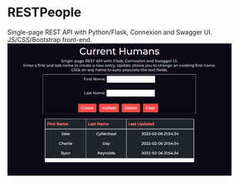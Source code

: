 # RESTPeople
Single-page REST API with Python/Flask, Connexion and Swagger UI. JS/CSS/Bootstrap front-end.
![Screenshot](screenshot.PNG?raw=true "Screenshot")
